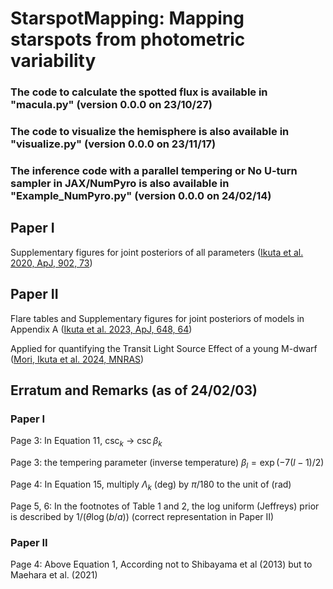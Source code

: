 # StarspotMapping: Mapping starspots from photometric variability 

### The code to calculate the spotted flux is available in "macula.py" (version 0.0.0 on 23/10/27)
### The code to visualize the hemisphere is also available in "visualize.py" (version 0.0.0 on 23/11/17)
### The inference code with a parallel tempering or No U-turn sampler in JAX/NumPyro is also available in "Example_NumPyro.py" (version 0.0.0 on 24/02/14)




## Paper I

Supplementary figures for joint posteriors of all parameters ([Ikuta et al. 2020, ApJ, 902, 73](https://ui.adsabs.harvard.edu/abs/2020ApJ...902...73I/abstract))

## Paper II

Flare tables and Supplementary figures for joint posteriors of models in Appendix A ([Ikuta et al. 2023, ApJ, 648, 64](https://ui.adsabs.harvard.edu/abs/2023ApJ...948...64I/abstract))

Applied for quantifying the Transit Light Source Effect of a young M-dwarf ([Mori, Ikuta et al. 2024, MNRAS](https://ui.adsabs.harvard.edu/abs/2024MNRAS.tmp..863M/abstract))



## Erratum and Remarks (as of 24/02/03)

### Paper I

Page 3: In Equation 11, $\csc_k$ -> $\csc \beta_k$

Page 3: the tempering parameter (inverse temperature) $\beta_l = \exp (-7(l-1)/2 )$

Page 4: In Equation 15, multiply $\Lambda_k$ (deg) by $\pi/180$ to the unit of (rad)

Page 5, 6: In the footnotes of Table 1 and 2, the log uniform (Jeffreys) prior is described by $1/(\theta \log(b/a))$ (correct representation in Paper II)


### Paper II

Page 4: Above Equation 1, According not to Shibayama et al (2013) but to Maehara et al. (2021)
